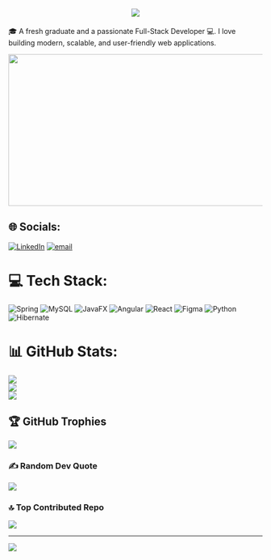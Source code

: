 
<h1 align="center">
  <img src="https://readme-typing-svg.herokuapp.com?size=35&duration=3000&color=FFA500&center=true&vCenter=true&width=600&height=70&lines=Hi%2C+I'm+Udayanga+Deeshan!+👋;Full-Stack+Developer+💻;">
</h1>
 🎓 A fresh graduate and a passionate Full-Stack Developer 💻. I love building modern, scalable, and user-friendly web applications.

<p align="center">
  <img src="https://media.giphy.com/media/qgQUggAC3Pfv687qPC/giphy.gif" width="600" height="300" />
</p>



## 🌐 Socials:
[![LinkedIn](https://img.shields.io/badge/LinkedIn-%230077B5.svg?logo=linkedin&logoColor=white)](https://linkedin.com/in/www.linkedin.com/in/udayanga-deeshan) [![email](https://img.shields.io/badge/Email-D14836?logo=gmail&logoColor=white)](mailto:udayangadilshan1789@gmail.com) 

# 💻 Tech Stack:
![Spring](https://img.shields.io/badge/spring-%236DB33F.svg?style=for-the-badge&logo=spring&logoColor=white)
![MySQL](https://img.shields.io/badge/mysql-4479A1.svg?style=for-the-badge&logo=mysql&logoColor=white)
![JavaFX](https://img.shields.io/badge/javafx-%23FF0000.svg?style=for-the-badge&logo=javafx&logoColor=white)
![Angular](https://img.shields.io/badge/angular-%23DD0031.svg?style=for-the-badge&logo=angular&logoColor=white)
![React](https://img.shields.io/badge/react-%2320232a.svg?style=for-the-badge&logo=react&logoColor=%2361DAFB)
![Figma](https://img.shields.io/badge/figma-%23F24E1E.svg?style=for-the-badge&logo=figma&logoColor=white)
![Python](https://img.shields.io/badge/python-%233776CC.svg?style=for-the-badge&logo=python&logoColor=white)
![Hibernate](https://img.shields.io/badge/hibernate-%23323232.svg?style=for-the-badge&logo=hibernate&logoColor=white)


# 📊 GitHub Stats:
![](https://github-readme-stats.vercel.app/api?username=Udayanga-Deeshan&theme=dark&hide_border=false&include_all_commits=true&count_private=true)<br/>
![](https://github-readme-streak-stats.herokuapp.com/?user=Udayanga-Deeshan&theme=dark&hide_border=false)<br/>
![](https://github-readme-stats.vercel.app/api/top-langs/?username=Udayanga-Deeshan&theme=dark&hide_border=false&include_all_commits=true&count_private=true&layout=compact)

## 🏆 GitHub Trophies
![](https://github-profile-trophy.vercel.app/?username=Udayanga-Deeshan&theme=radical&no-frame=false&no-bg=true&margin-w=4)

### ✍️ Random Dev Quote
![](https://quotes-github-readme.vercel.app/api?type=horizontal&theme=radical)

### 🔝 Top Contributed Repo
![](https://github-contributor-stats.vercel.app/api?username=Udayanga-Deeshan&limit=5&theme=dark&combine_all_yearly_contributions=true)

---
[![](https://visitcount.itsvg.in/api?id=Udayanga-Deeshan&icon=5&color=0)](https://visitcount.itsvg.in)

<!-- Proudly created with GPRM ( https://gprm.itsvg.in ) -->
